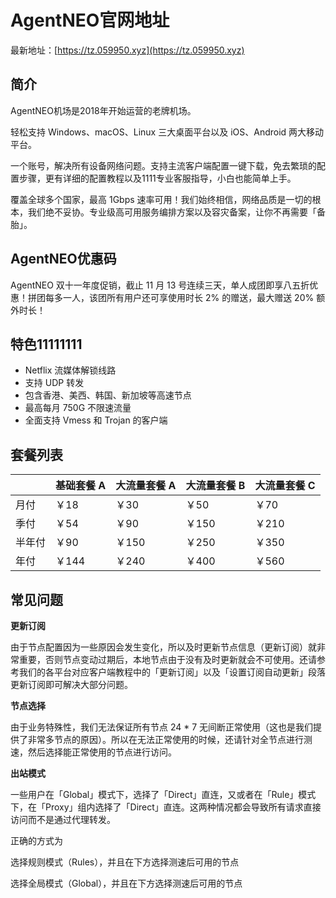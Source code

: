 # AgentNEO官网地址

最新地址：[https://tz.059950.xyz](https://tz.059950.xyz)

## 简介

AgentNEO机场是2018年开始运营的老牌机场。

轻松支持 Windows、macOS、Linux 三大桌面平台以及 iOS、Android 两大移动平台。

一个账号，解决所有设备网络问题。支持主流客户端配置一键下载，免去繁琐的配置步骤，更有详细的配置教程以及1111专业客服指导，小白也能简单上手。

覆盖全球多个国家，最高 1Gbps 速率可用！我们始终相信，网络品质是一切的根本，我们绝不妥协。专业级高可用服务编排方案以及容灾备案，让你不再需要「备胎」。

## AgentNEO优惠码

AgentNEO 双十一年度促销，截止 11 月 13 号连续三天，单人成团即享八五折优惠！拼团每多一人，该团所有用户还可享使用时长 2% 的赠送，最大赠送 20% 额外时长！

## 特色11111111

* Netflix 流媒体解锁线路
* 支持 UDP 转发
* 包含香港、美西、韩国、新加坡等高速节点
* 最高每月 750G 不限速流量
* 全面支持 Vmess 和 Trojan 的客户端

## 套餐列表

||基础套餐 A|大流量套餐 A|大流量套餐 B|大流量套餐 C|
|----|----|----|----|----|
|月付|￥18|￥30|￥50|￥70|
|季付|￥54|￥90|￥150|￥210|
|半年付|￥90|￥150|￥250|￥350|
|年付|￥144|￥240|￥400|￥560|

## 常见问题

**更新订阅**

由于节点配置因为一些原因会发生变化，所以及时更新节点信息（更新订阅）就非常重要，否则节点变动过期后，本地节点由于没有及时更新就会不可使用。还请参考我们的各平台对应客户端教程中的「更新订阅」以及「设置订阅自动更新」段落更新订阅即可解决大部分问题。

**节点选择**

由于业务特殊性，我们无法保证所有节点 24 * 7 无间断正常使用（这也是我们提供了非常多节点的原因）。所以在无法正常使用的时候，还请针对全节点进行测速，然后选择能正常使用的节点进行访问。

**出站模式**

一些用户在「Global」模式下，选择了「Direct」直连，又或者在「Rule」模式下，在「Proxy」组内选择了「Direct」直连。这两种情况都会导致所有请求直接访问而不是通过代理转发。

正确的方式为

选择规则模式（Rules），并且在下方选择测速后可用的节点

选择全局模式（Global），并且在下方选择测速后可用的节点
